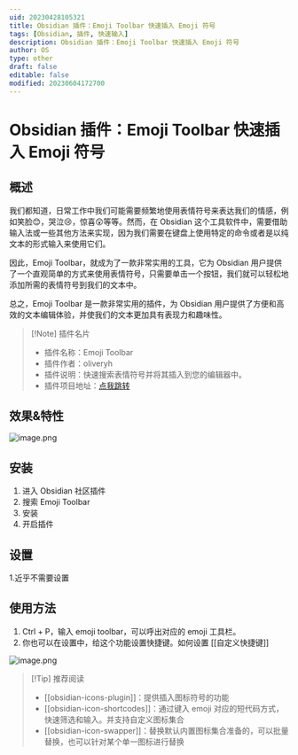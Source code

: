 ```yaml
---
uid: 20230428105321
title: Obsidian 插件：Emoji Toolbar 快速插入 Emoji 符号
tags: [Obsidian, 插件, 快速输入]
description: Obsidian 插件：Emoji Toolbar 快速插入 Emoji 符号
author: OS
type: other
draft: false
editable: false
modified: 20230604172700
---
```


# Obsidian 插件：Emoji Toolbar 快速插入 Emoji 符号

## 概述

我们都知道，日常工作中我们可能需要频繁地使用表情符号来表达我们的情感，例如笑脸😊，哭泣😢，惊喜😲等等。然而，在 Obsidian 这个工具软件中，需要借助输入法或一些其他方法来实现，因为我们需要在键盘上使用特定的命令或者是以纯文本的形式输入来使用它们。

因此，Emoji Toolbar，就成为了一款非常实用的工具，它为 Obsidian 用户提供了一个直观简单的方式来使用表情符号，只需要单击一个按钮，我们就可以轻松地添加所需的表情符号到我们的文本中。

总之，Emoji Toolbar 是一款非常实用的插件，为 Obsidian 用户提供了方便和高效的文本编辑体验，并使我们的文本更加具有表现力和趣味性。

> [!Note] 插件名片
>- 插件名称：Emoji Toolbar
>- 插件作者：oliveryh
>- 插件说明：快速搜索表情符号并将其插入到您的编辑器中。
>- 插件项目地址：[点我跳转](https://github.com/oliveryh/obsidian-emoji-toolbar)

## 效果&特性

![image.png](https://cdn.pkmer.cn/images/20230503222718.png!pkmer)

## 安装

1. 进入 Obsidian 社区插件
2. 搜索 Emoji Toolbar
3. 安装
4. 开启插件

## 设置

1.近乎不需要设置

## 使用方法

1. Ctrl + P，输入 emoji toolbar，可以呼出对应的 emoji 工具栏。
2. 你也可以在设置中，给这个功能设置快捷键。如何设置 [[自定义快捷键]]

![image.png](https://cdn.pkmer.cn/images/20230503222752.png!pkmer)

> [!Tip] 推荐阅读
> - [[obsidian-icons-plugin]]：提供插入图标符号的功能
> - [[obsidian-icon-shortcodes]]：通过键入 emoji 对应的短代码方式，快速筛选和输入。并支持自定义图标集合
> - [[obsidian-icon-swapper]]：替换默认内置图标集合准备的，可以批量替换，也可以针对某个单一图标进行替换